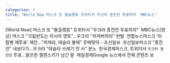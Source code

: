```yaml
---
categories: f
title: "World Now 머스크 또 돌출행동 트위터서 우크라 종전안 투표하자  MBC뉴스"
---
```

[World Now] 머스크 또 "돌출행동" 트위터서 "우크라 종전안 투표하자"&nbsp;&nbsp;MBC뉴스[영상] 머스크 "크림반도는 러시아 영토"…우크라 "꺼져버려라" 반발&nbsp;&nbsp;연합뉴스머스크 ‘러 합병 재투표’ 제안...“꺼져라, 테슬라 불매” 뭇매맞아 - 조선일보&nbsp;&nbsp;조선일보머스크 "종전안" 내놨다가…우크라 "테슬라 쓰레기 안 사" 분노&nbsp;&nbsp;한국경제머스크, 트위터서 `우크라 종전안` 투표…발끈한 젤렌스키가 남긴 말&nbsp;&nbsp;매일경제Google 뉴스에서 전체 콘텐츠 보
